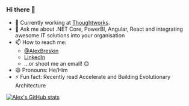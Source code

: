 ### Hi there 👋

- 💼 Currently working at [Thoughtworks](https://www.thoughtworks.com/).
- 💬 Ask me about .NET Core, PowerBI, Angular, React and integrating awesome IT solutions into your organisation
- 📫 How to reach me: 
  - [@AlexBreskin](https://twitter.com/AlexBreskin)
  - [LinkedIn](https://www.linkedin.com/in/alex-breskin-4a822880/) 
  - ...or shoot me an email! 😊
- 😄 Pronouns: He/Him
- ⚡ Fun fact: Recently read Accelerate and Building Evolutionary Architecture

[![Alex's GitHub stats](https://github-readme-stats.vercel.app/api?username=alexbreskin&show_icons=true&theme=cobalt)](https://github.com/alexbreskin/)
